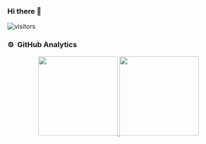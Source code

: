 ### Hi there 👋
  ![visitors](https://visitor-badge.glitch.me/badge?page_id=nashaatfarrag.visitor-badge)


<!-- ![Nashaat's GitHub stats](https://github-readme-stats.vercel.app/api?username=nashaatfarrag&theme=dark&show_icons=true) -->

### ⚙️ &nbsp;GitHub Analytics

<p align="center">
<a href="https://github.com/AVS1508">
  <img height="180em" src="https://github-readme-stats-eight-theta.vercel.app/api?username=nashaatfarrag&show_icons=true&theme=algolia&include_all_commits=true&count_private=true"/>
  <img height="180em" src="https://github-readme-stats-eight-theta.vercel.app/api/top-langs/?username=nashaatfarrag&layout=compact&langs_count=8&theme=algolia"/>
</a>
</p>



<!--
**Nashaatfarrag/nashaatfarrag** is a ✨ _special_ ✨ repository because its `README.md` (this file) appears on your GitHub profile.

Here are some ideas to get you started:

- 🔭 I’m currently working on ...
- 🌱 I’m currently learning ...
- 👯 I’m looking to collaborate on ...
- 🤔 I’m looking for help with ...
- 💬 Ask me about ...
- 📫 How to reach me: ...
- 😄 Pronouns: ...
- ⚡ Fun fact: ...
-->
